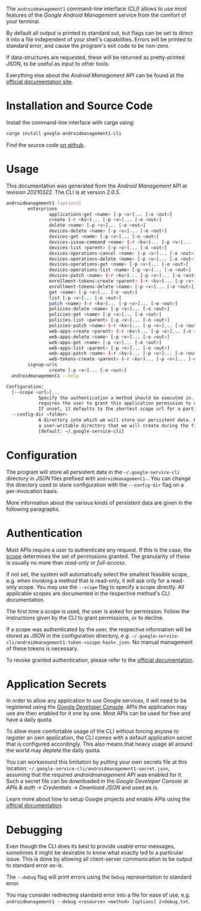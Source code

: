 <!---
DO NOT EDIT !
This file was generated automatically from 'src/mako/cli/README.md.mako'
DO NOT EDIT !
-->
The `androidmanagement1` command-line interface *(CLI)* allows to use most features of the *Google Android Management* service from the comfort of your terminal.

By default all output is printed to standard out, but flags can be set to direct it into a file independent of your shell's
capabilities. Errors will be printed to standard error, and cause the program's exit code to be non-zero.

If data-structures are requested, these will be returned as pretty-printed JSON, to be useful as input to other tools.

Everything else about the *Android Management* API can be found at the
[official documentation site](https://developers.google.com/android/management).

# Installation and Source Code

Install the command-line interface with cargo using:

```bash
cargo install google-androidmanagement1-cli
```

Find the source code [on github](https://github.com/Byron/google-apis-rs/tree/main/gen/androidmanagement1-cli).

# Usage

This documentation was generated from the *Android Management* API at revision *20210322*. The CLI is at version *2.0.5*.

```bash
androidmanagement1 [options]
        enterprises
                applications-get <name> [-p <v>]... [-o <out>]
                create (-r <kv>)... [-p <v>]... [-o <out>]
                delete <name> [-p <v>]... [-o <out>]
                devices-delete <name> [-p <v>]... [-o <out>]
                devices-get <name> [-p <v>]... [-o <out>]
                devices-issue-command <name> (-r <kv>)... [-p <v>]... [-o <out>]
                devices-list <parent> [-p <v>]... [-o <out>]
                devices-operations-cancel <name> [-p <v>]... [-o <out>]
                devices-operations-delete <name> [-p <v>]... [-o <out>]
                devices-operations-get <name> [-p <v>]... [-o <out>]
                devices-operations-list <name> [-p <v>]... [-o <out>]
                devices-patch <name> (-r <kv>)... [-p <v>]... [-o <out>]
                enrollment-tokens-create <parent> (-r <kv>)... [-p <v>]... [-o <out>]
                enrollment-tokens-delete <name> [-p <v>]... [-o <out>]
                get <name> [-p <v>]... [-o <out>]
                list [-p <v>]... [-o <out>]
                patch <name> (-r <kv>)... [-p <v>]... [-o <out>]
                policies-delete <name> [-p <v>]... [-o <out>]
                policies-get <name> [-p <v>]... [-o <out>]
                policies-list <parent> [-p <v>]... [-o <out>]
                policies-patch <name> (-r <kv>)... [-p <v>]... [-o <out>]
                web-apps-create <parent> (-r <kv>)... [-p <v>]... [-o <out>]
                web-apps-delete <name> [-p <v>]... [-o <out>]
                web-apps-get <name> [-p <v>]... [-o <out>]
                web-apps-list <parent> [-p <v>]... [-o <out>]
                web-apps-patch <name> (-r <kv>)... [-p <v>]... [-o <out>]
                web-tokens-create <parent> (-r <kv>)... [-p <v>]... [-o <out>]
        signup-urls
                create [-p <v>]... [-o <out>]
  androidmanagement1 --help

Configuration:
  [--scope <url>]...
            Specify the authentication a method should be executed in. Each scope
            requires the user to grant this application permission to use it.
            If unset, it defaults to the shortest scope url for a particular method.
  --config-dir <folder>
            A directory into which we will store our persistent data. Defaults to
            a user-writable directory that we will create during the first invocation.
            [default: ~/.google-service-cli]

```

# Configuration

The program will store all persistent data in the `~/.google-service-cli` directory in *JSON* files prefixed with `androidmanagement1-`.  You can change the directory used to store configuration with the `--config-dir` flag on a per-invocation basis.

More information about the various kinds of persistent data are given in the following paragraphs.

# Authentication

Most APIs require a user to authenticate any request. If this is the case, the [scope][scopes] determines the 
set of permissions granted. The granularity of these is usually no more than *read-only* or *full-access*.

If not set, the system will automatically select the smallest feasible scope, e.g. when invoking a
method that is read-only, it will ask only for a read-only scope. 
You may use the `--scope` flag to specify a scope directly. 
All applicable scopes are documented in the respective method's CLI documentation.

The first time a scope is used, the user is asked for permission. Follow the instructions given 
by the CLI to grant permissions, or to decline.

If a scope was authenticated by the user, the respective information will be stored as *JSON* in the configuration
directory, e.g. `~/.google-service-cli/androidmanagement1-token-<scope-hash>.json`. No manual management of these tokens
is necessary.

To revoke granted authentication, please refer to the [official documentation][revoke-access].

# Application Secrets

In order to allow any application to use Google services, it will need to be registered using the 
[Google Developer Console][google-dev-console]. APIs the application may use are then enabled for it
one by one. Most APIs can be used for free and have a daily quota.

To allow more comfortable usage of the CLI without forcing anyone to register an own application, the CLI
comes with a default application secret that is configured accordingly. This also means that heavy usage
all around the world may deplete the daily quota.

You can workaround this limitation by putting your own secrets file at this location: 
`~/.google-service-cli/androidmanagement1-secret.json`, assuming that the required *androidmanagement* API 
was enabled for it. Such a secret file can be downloaded in the *Google Developer Console* at 
*APIs & auth -> Credentials -> Download JSON* and used as is.

Learn more about how to setup Google projects and enable APIs using the [official documentation][google-project-new].


# Debugging

Even though the CLI does its best to provide usable error messages, sometimes it might be desirable to know
what exactly led to a particular issue. This is done by allowing all client-server communication to be 
output to standard error *as-is*.

The `--debug` flag will print errors using the `Debug` representation to standard error.

You may consider redirecting standard error into a file for ease of use, e.g. `androidmanagement1 --debug <resource> <method> [options] 2>debug.txt`.


[scopes]: https://developers.google.com/+/api/oauth#scopes
[revoke-access]: http://webapps.stackexchange.com/a/30849
[google-dev-console]: https://console.developers.google.com/
[google-project-new]: https://developers.google.com/console/help/new/